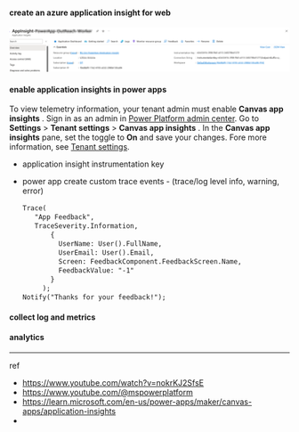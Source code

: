 #### create an azure application insight for web

![1729229079223](image/powerapp-azure-application-insight/1729229079223.png)

#### enable application insights in power apps


To view telemetry information, your tenant admin must enable  **Canvas app insights** . Sign in as an admin in [Power Platform admin center](https://admin.powerplatform.microsoft.com/). Go to **Settings** > **Tenant settings** >  **Canvas app insights** . In the **Canvas app insights** pane, set the toggle to **On** and save your changes. Fore more information, see [Tenant settings](https://learn.microsoft.com/en-us/power-platform/admin/tenant-settings).

* application insight instrumentation key
* power app create custom trace events - (trace/log level info, warning, error)

  ```Power Fx
  Trace(
     "App Feedback",
     TraceSeverity.Information,
         {
           UserName: User().FullName,
           UserEmail: User().Email,
           Screen: FeedbackComponent.FeedbackScreen.Name,
           FeedbackValue: "-1"
         }
       );
  Notify("Thanks for your feedback!");
  ```

#### collect log and metrics

#### analytics

---

ref

- https://www.youtube.com/watch?v=nokrKJ2SfsE
- https://www.youtube.com/@mspowerplatform
- https://learn.microsoft.com/en-us/power-apps/maker/canvas-apps/application-insights
-
